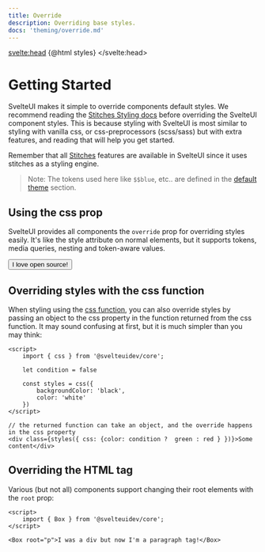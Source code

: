 ```yaml
---
title: Override
description: Overriding base styles.
docs: 'theming/override.md'
---
```


<script>
    import { Heading, Preview } from 'components'
    import { Button } from "@svelteuidev/core";
    import { GithubLogo } from 'radix-icons-svelte'
    import { Prism } from "@svelteuidev/prism";

    const styles = `<style id='svelteui-inject-body' type='text/css'>.article>*:nth-child(3){margin-top:15rem!important;}@media(max-width: 800px){.article>*:nth-child(3){margin-top:18rem!important;}}<\/style>`;

    const code = `
    <script>
        import { Button } from '@svelteuidev/core'

        const PrimaryButton = {
            '$$blue': '#228be6',
            boxShadow: '0 2px 14px $$blue',
            transition: 'all 0.2s ease-in-out',
            '&:hover': {
                boxShadow: '0 4px 20px $$blue',
            },
        };
    <\/script>
    
    <Button override={PrimaryButton}>
        <GithubLogo slot='leftIcon' size={16} /> I love open source!
    <\/Button>
    `

    const PrimaryButton = {
        '$$blue': '#228be6',
        boxShadow: '0 2px 14px $$blue',
        transition: 'all 0.2s ease-in-out',
        '&:hover': {
            boxShadow: '0 4px 20px $$blue',
        },
    };
</script>

<svelte:head>
{@html styles}
</svelte:head>

<Heading />

# Getting Started

SvelteUI makes it simple to override components default styles. We recommend reading the [Stitches Styling docs](https://stitches.dev/docs/styling) before overriding the SvelteUI component styles. This is because styling with SvelteUI is most similar to styling with vanilla css, or css-preprocessors (scss/sass) but with extra features, and reading that will help you get started.

Remember that all [Stitches](https://stitches.dev) features are available in SvelteUI since it uses stitches as a styling engine.

> Note: The tokens used here like `$$blue`, etc.. are defined in the [default theme](theming/default-theme) section.

## Using the css prop

SvelteUI provides all components the `override` prop for overriding styles easily. It's like the style attribute on normal elements, but it supports tokens, media queries, nesting and token-aware values.

<Preview cols={1} code={code}>
    <Button override={PrimaryButton}>
        <GithubLogo slot='leftIcon' size={16} /> I love open source!
    </Button>
</Preview>

## Overriding styles with the css function

When styling using the [css function](theming/create-styles#styling-with-svelteui), you can also override styles by passing an object to the css property in the function returned from the css function. It may sound confusing at first, but it is much simpler than you may think:

```svelte
<script>
	import { css } from '@svelteuidev/core';

    let condition = false

    const styles = css({
        backgroundColor: 'black',
        color: 'white'
    })
</script>

// the returned function can take an object, and the override happens in the css property
<div class={styles({ css: {color: condition ?  green : red } })}>Some content</div>
```

## Overriding the HTML tag

Various (but not all) components support changing their root elements with the `root` prop:

```svelte
<script>
	import { Box } from '@svelteuidev/core';
</script>

<Box root="p">I was a div but now I'm a paragraph tag!</Box>
```
